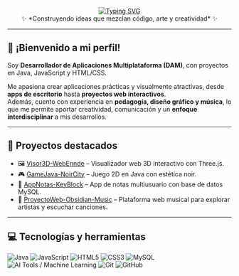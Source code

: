 <!-- Nombre animado -->
<p align="center">
  <a href="https://git.io/typing-svg">
    <img src="https://readme-typing-svg.demolab.com?font=Fira+Code&size=28&pause=1000&color=00F7F7&center=true&vCenter=true&width=600&lines=David+Guti%C3%A9rrez+Ortiz;Desarrollador+Java+%26+JavaScript;Proyectos+Web+y+de+Escritorio" alt="Typing SVG" />
  </a>
  <br>✨ *Construyendo ideas que mezclan código, arte y creatividad* ✨
</p>


---

## 🗿 ¡Bienvenido a mi perfil!

Soy **Desarrollador de Aplicaciones Multiplataforma (DAM)**, con proyectos en Java, JavaScript y HTML/CSS.  

Me apasiona crear aplicaciones prácticas y visualmente atractivas, desde **apps de escritorio** hasta **proyectos web interactivos**.  
Además, cuento con experiencia en **pedagogía, diseño gráfico y música**, lo que me permite aportar creatividad, comunicación y un **enfoque interdisciplinar** a mis desarrollos.

---

## 🎨 Proyectos destacados
- 🖼️ [Visor3D-WebEnnde](https://github.com/DavidLazaro08/Visor3D-WebEnnde) – Visualizador web 3D interactivo con Three.js.
- 🎮 [GameJava-NoirCity](https://github.com/DavidLazaro08/GameJava-NoirCity) – Juego 2D en Java con estética noir.
- 📝 [AppNotas-KeyBlock](https://github.com/DavidLazaro08/AppNotas-KeyBlock) – App de notas multiusuario con base de datos MySQL.
- 🎵 [ProyectoWeb-Obsidian-Music](https://github.com/DavidLazaro08/ProyectoWeb-Obsidian-Music) – Plataforma web musical para explorar artistas y escuchar canciones.

---

## 💻 Tecnologías y herramientas
![Java](https://img.shields.io/badge/Java-ED8B00?style=flat&logo=openjdk&logoColor=white)
![JavaScript](https://img.shields.io/badge/JavaScript-F7DF1E?style=flat&logo=javascript&logoColor=black)
![HTML5](https://img.shields.io/badge/HTML5-E34F26?style=flat&logo=html5&logoColor=white)
![CSS3](https://img.shields.io/badge/CSS3-1572B6?style=flat&logo=css3&logoColor=white)
![MySQL](https://img.shields.io/badge/MySQL-4479A1?style=flat&logo=mysql&logoColor=white)
![AI Tools / Machine Learning](https://img.shields.io/badge/AI%20Tools%20%7C%20Machine%20Learning-412991?style=flat&logo=openai&logoColor=white)
![Git](https://img.shields.io/badge/Git-F05032?style=flat&logo=git&logoColor=white)
![GitHub](https://img.shields.io/badge/GitHub-181717?style=flat&logo=github&logoColor=white)


